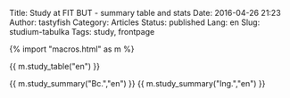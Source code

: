 Title: Study at FIT BUT - summary table and stats
Date: 2016-04-26 21:23
Author: tastyfish
Category: Articles
Status: published
Lang: en
Slug: studium-tabulka
Tags: study, frontpage

{% import "macros.html" as m %}

{{ m.study_table("en") }}

{{ m.study_summary("Bc.","en") }}
{{ m.study_summary("Ing.","en") }}